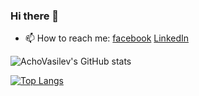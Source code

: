 ### Hi there 👋

- 📫 How to reach me: [facebook](https://www.facebook.com/angvasilev/) [LinkedIn](https://www.linkedin.com/in/angel-vasilev-852995168/)

![AchoVasilev's GitHub stats](https://github-readme-stats.vercel.app/api?username=achovasilev&show_icons=true&theme=monokai)


[![Top Langs](https://github-readme-stats.vercel.app/api/top-langs/?username=achovasilev)](https://github.com/anuraghazra/github-readme-stats)
